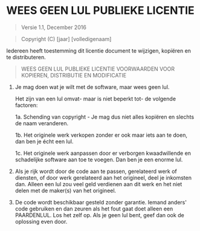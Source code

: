 # WEES GEEN LUL PUBLIEKE LICENTIE

> Versie 1.1, December 2016

> Copyright (C) [jaar] [volledigenaam]
 
 Iedereen heeft toestemming dit licentie document te wijzigen, kopiëren en te distributeren.

> WEES GEEN LUL PUBLIEKE LICENTIE
> VOORWAARDEN VOOR KOPIEREN, DISTRIBUTIE EN MODIFICATIE
 
 1. Je mag doen wat je wilt met de software, maar wees geen lul.

	 Het zijn van een lul omvat- maar is niet beperkt tot- de volgende factoren:

	 1a. Schending van copyright - Je mag dus niet alles kopiëren en slechts de naam veranderen.
	 
	 1b. Het originele werk verkopen zonder er ook maar iets aan te doen, dan ben je écht een lul.
	 
	 1c. Het originele werk aanpassen door er verborgen kwaadwillende en schadelijke software aan toe te voegen. Dan ben je een enorme lul.

 2. Als je rijk wordt door de code aan te passen, gerelateerd werk of diensten, of door werk gerelateerd aan het origineel, deel je inkomsten dan. Alleen een lul zou veel geld verdienen aan dit werk en het niet delen met de maker(s) van het origineel.

 3. De code wordt beschikbaar gesteld zonder garantie. Iemand anders' code gebruiken en dan zeuren als het fout gaat doet alleen een PAARDENLUL. Los het zelf op. Als je geen lul bent, geef dan ook de oplossing even door.
